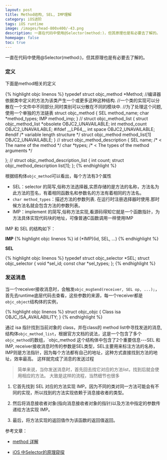 ```yaml
---
layout: post
title: Method结构, SEL, IMP理解
category: iOS进阶
tags: iOS runtime
image: /images/head-800x400/-43.png
description: 一直在代码中使用@Selector(method:)，但其原理也是有必要去了解的。
homepage: false
toc: true
---
```


一直在代码中使用@Selector(method:)，但其原理也是有必要去了解的。


### 定义
下面是method相关的定义

{% highlight objc linenos %}
typedef struct objc_method \*Method;
//编译器依据类中定义的方法为该类产生一个或更多这种这种结构.
//一个类的实现可以分散在一个文件中不同部分,同时类别可以分散在不同的模块中.
//为了处理这个问题,使用一个单独的方法链表 
struct objc_method {
    SEL method_name;
    char \*method_types;
    IMP method_imp;
} 
//
struct objc_method_list {
      struct objc_method_list \*obsolete         OBJC2_UNAVAILABLE;
      int method_count                          OBJC2_UNAVAILABLE;
  #ifdef \_\_LP64__
      int space                                 OBJC2_UNAVAILABLE;
  #endif
      /* variable length structure \*/
      struct objc_method method_list[1]         OBJC2_UNAVAILABLE;
 } 
 //
struct objc_method_description {
      SEL name;               /* < The name of the method \*/
      char \*types;            /* < The types of the method arguments */

};
//
struct objc_method_description_list {
      int count;
      struct objc_method_description list[1];
};
{% endhighlight %}

根据结构体`objc_method`可以看出，每个方法有3个属性

+ SEL：selector 的简写,俗称方法选择器,实质存储的是方法的名称，方法名为此方法的签名，有着相同函数名和参数名的方法有着相同的方法名。
+ `char method_types`：描述方法的参数列表. 在运行时注册选择器时使用.那时候方法名就会包含方法的参数列表。
+ IMP：implement 的简写,俗称方法实现,看源码得知它就是一个函数指针，为方法具体实现代码块的地址，可像普通C函数调用一样使用IMP

IMP 和 SEL 的结构如下：

**IMP**
{% highlight objc linenos %}
id (*IMP)(id, SEL, ...)
{% endhighlight %}

**SEL**

{% highlight objc linenos %}
typedef struct objc_selector *SEL;
struct objc_selector
{
  void *sel_id;
  const char *sel_types;
};
{% endhighlight %}

### 发送消息
当一个receiver接收消息时，会触发` objc_msgSend(receiver, SEL op, ...); `，首先去runtime底层代码去查看，这些参数的来源，每一个receiver都是`objc_object`结构体的实例，

{% highlight objc linenos %}
struct objc_objc {
	Class isa  OBJC_ISA_AVAILABILITY;
}
{% endhighlight %}

通过 isa 指针找到当前对象的 class，并在class的 method list中寻找发送的消息, 结构体`objc_method_list`，根据官方文档的说法，这是一个包含了多个` objc_method `的数组，`objc_method 这个结构体中包含了2个重要信息---SEL 和 IMP, receiver接收消息时传的参数是SEL类型，SEL主要用来标注方法的名称，IMP则是方法指针，因为每个方法都有自己的地址，这种方式直接找到方法的地址，效率最高。 这样就完成了消息的发送过程


> 简单来说，当你发送消息时，首先回去找它对应的方法list，找到后就会使用相应的方法。
大致是这样的流程，当然细节也很多
>
1. 它首先找到 SEL 对应的方法实现 IMP。因为不同的类对同一方法可能会有不同的实现，所以找到的方法实现依赖于消息接收者的类型。
>
2. 然后将消息接收者对象(指向消息接收者对象的指针)以及方法中指定的参数传递给方法实现 IMP。
>
3. 最后，将方法实现的返回值作为该函数的返回值返回。




参考文章：

* [method 详解](http://www.jianshu.com/p/d8889f83842f)

* [iOS 中Selector的原理窥探](http://www.jianshu.com/p/12010a3672a8) 


